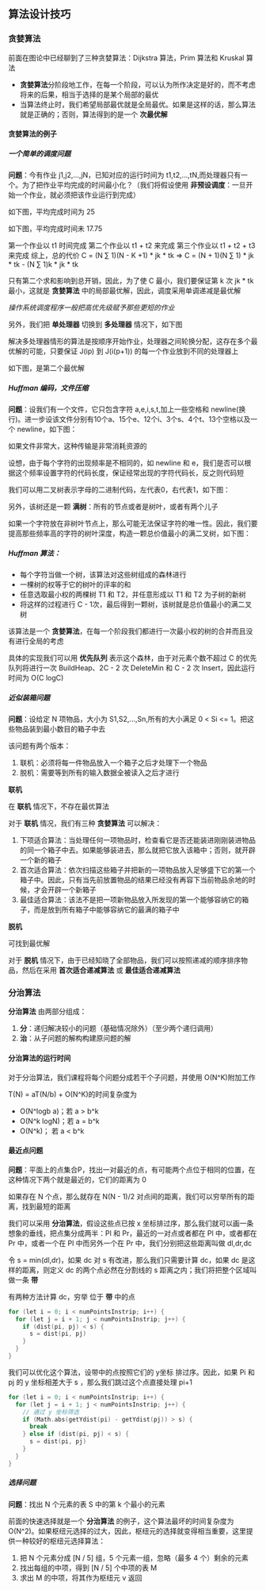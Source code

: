 ## 算法设计技巧

### 贪婪算法
前面在图论中已经聊到了三种贪婪算法：Dijkstra 算法，Prim 算法和 Kruskal 算法

- **贪婪算法**分阶段地工作，在每一个阶段，可以认为所作决定是好的，而不考虑将来的后果，相当于选择的是某个局部的最优
- 当算法终止时，我们希望局部最优就是全局最优。如果是这样的话，那么算法就是正确的；否则，算法得到的是一个 **次最优解**

#### 贪婪算法的例子

##### 一个简单的调度问题
**问题**：今有作业 j1,j2,...,jN，已知对应的运行时间为 t1,t2,...,tN,而处理器只有一个。为了把作业平均完成的时间最小化？（我们将假设使用 **非预设调度**：一旦开始一个作业，就必须把该作业运行到完成）

<img1/>

如下图，平均完成时间为 25
<img2/>

如下图，平均完成时间未 17.75
<img3/>

第一个作业以 t1 时间完成
第二个作业以 t1 + t2 来完成
第三个作业以 t1 + t2 + t3 来完成
综上，总的代价 
C = (N ∑ 1)(N - K +1) * jk * tk => C = (N + 1)(N ∑ 1) * jk * tk - (N ∑ 1)k * jk * tk

只有第二个求和影响到总开销，因此，为了使 C 最小，我们要保证第 k 次 jk * tk 最小，这就是 **贪婪算法** 中的局部最优解，因此，调度采用单调递减是最优解

*操作系统调度程序一般把高优先级赋予那些更短的作业*

另外，我们把 **单处理器** 切换到 **多处理器** 情况下，如下图
<img4/>
<img5/>

解决多处理器情形的算法是按顺序开始作业，处理器之间轮换分配，这存在多个最优解的可能，只要保证 J(ip) 到 J(i(p+1)) 的每一个作业放到不同的处理器上

如下图，是第二个最优解
<img6/>

##### Huffman 编码，文件压缩
**问题**：设我们有一个文件，它只包含字符 a,e,i,s,t,加上一些空格和 newline(换行)。进一步设该文件分别有10个a、15个e、12个i、3个s、4个t、13个空格以及一个 newline，如下图：

<img7/>

如果文件非常大，这种传输是非常消耗资源的

设想，由于每个字符的出现频率是不相同的，如 newline 和 e，我们是否可以根据这个频率设置字符的代码长度，保证经常出现的字符代码长，反之则代码短

我们可以用二叉树表示字母的二进制代码，左代表0，右代表1，如下图：

<img8/>

另外，该树还是一颗 **满树**：所有的节点或者是树叶，或者有两个儿子

如果一个字符放在非树叶节点上，那么可能无法保证字符的唯一性。因此，我们要提高那些频率高的字符的树叶深度，构造一颗总价值最小的满二叉树，如下图：

<img9/>

##### Huffman 算法：
- 每个字符当做一个树，该算法对这些树组成的森林进行
- 一棵树的权等于它的树叶的评率的和
- 任意选取最小权的两棵树 T1 和 T2，并任意形成以 T1 和 T2 为子树的新树
- 将这样的过程进行 C - 1次，最后得到一颗树，该树就是总价值最小的满二叉树

该算法是一个 **贪婪算法**，在每一个阶段我们都进行一次最小权的树的合并而且没有进行全局的考虑

具体的实现我们可以用 **优先队列** 表示这个森林，由于对元素个数不超过 C 的优先队列将进行一次 BuildHeap、2C - 2 次 DeleteMin 和 C - 2 次 Insert，因此运行时间为 O(C logC)

##### 近似装箱问题
**问题**：设给定 N 项物品，大小为 S1,S2,...,Sn,所有的大小满足 0 < Si <= 1。把这些物品装到最小数目的箱子中去

该问题有两个版本：
1. 联机：必须将每一件物品放入一个箱子之后才处理下一个物品
2. 脱机：需要等到所有的输入数据全被读入之后才进行

**联机**

在 **联机** 情况下，不存在最优算法

对于 **联机** 情况，我们有三种 **贪婪算法** 可以解决：

1. 下项适合算法：当处理任何一项物品时，检查看它是否还能装进刚刚装进物品的同一个箱子中去。如果能够装进去，那么就把它放入该箱中；否则，就开辟一个新的箱子
2. 首次适合算法：依次扫描这些箱子并把新的一项物品放入足够盛下它的第一个箱子中。因此，只有当先前放置物品的结果已经没有再容下当前物品余地的时候，才会开辟一个新箱子
3. 最佳适合算法：该法不是把一项新物品放入所发现的第一个能够容纳它的箱子，而是放到所有箱子中能够容纳它的最满的箱子中

**脱机**

可找到最优解

对于 **脱机** 情况下，由于已经知晓了全部物品，我们可以按照递减的顺序排序物品，然后在采用 **首次适合递减算法** 或 **最佳适合递减算法**

### 分治算法

**分治算法** 由两部分组成：
1. **分**：递归解决较小的问题（基础情况除外）（至少两个递归调用）
2. **治**：从子问题的解构构建原问题的解

#### 分治算法的运行时间
对于分治算法，我们课程将每个问题分成若干个子问题，并使用 O(N^K)附加工作

T(N) = aT(N/b) + O(N^K)的时间复杂度为
- O(N^logb a)；若 a > b^k
- O(N^k logN)；若 a = b^k
- O(N^k)；     若 a < b^k

#### 最近点问题
**问题**：平面上的点集合P，找出一对最近的点，有可能两个点位于相同的位置，在这种情况下两个就是最近的，它们的距离为 0

如果存在 N 个点，那么就存在 N(N - 1)/2 对点间的距离，我们可以穷举所有的距离，找到最短的距离

我们可以采用 **分治算法**，假设这些点已按 x 坐标排过序，那么我们就可以画一条想象的垂线，把点集分成两半：Pl 和 Pr，最近的一对点或者都在 Pl 中，或者都在 Pr 中，或者一个在 Pl 中而另外一个在 Pr 中，我们分别把这些距离叫做 dl,dr,dc

<img10/>

令 s = min(dl,dr)，如果 dc 对 s 有改进，那么我们只需要计算 dc，如果 dc 是这样的距离，则定义 dc 的两个点必然在分割线的 s 距离之内；我们将把整个区域叫做一条 **带**

<img11/>

有两种方法计算 dc，穷举 位于 **带** 中的点

```c++
for (let i = 0; i < numPointsInstrip; i++) {
  for (let j = i + 1; j < numPointsInstrip; j++) {
    if (dist(pi, pj) < s) {
      s = dist(pi, pj)
    }
  }
}
```

我们可以优化这个算法，设带中的点按照它们的 y坐标 排过序。因此，如果 Pi 和 pj 的 y 坐标相差大于 s ，那么我们跳过这个点直接处理 pi+1

```c++
for (let i = 0; i < numPointsInstrip; i++) {
  for (let j = i + 1; j < numPointsInstrip; j++) {
    // 通过 y 坐标筛选
    if (Math.abs(getYdist(pi) - getYdist(pj)) > s) {
      break
    } else if (dist(pi, pj) < s) {
      s = dist(pi, pj)
    }
  }
}
```

##### 选择问题
**问题**：找出 N 个元素的表 S 中的第 k 个最小的元素

前面的快速选择就是一个 **分治算法** 的例子，这个算法最坏的时间复杂度为 O(N^2)。如果枢纽元选择的过大，因此，枢纽元的选择就变得相当重要，这里提供一种较好的枢纽元选择算法：

1. 把 N 个元素分成 [N / 5] 组，5 个元素一组，忽略（最多 4 个）剩余的元素
2. 找出每组的中项，得到 [N / 5] 个中项的表 M
3. 求出 M 的中项，将其作为枢纽元 v 返回

